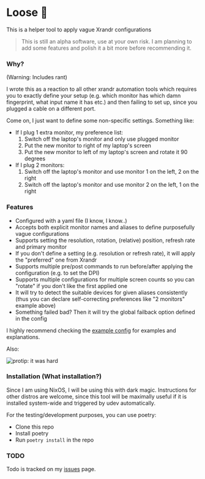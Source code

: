# Loose 🫠

This is a helper tool to apply vague Xrandr configurations

> This is still an alpha software, use at your own risk. I am planning to add some features and polish it a bit more before recommending it.

### Why?
(Warning: Includes rant)

I wrote this as a reaction to all other xrandr automation tools which requires you to exactly define your setup (e.g. which monitor has which damn fingerprint, what input name it has etc.) and then failing to set up, since you plugged a cable on a different port.

Come on, I just want to define some non-specific settings. Something like:

- If I plug 1 extra monitor, my preference list:
    1. Switch off the laptop's monitor and only use plugged monitor
    2. Put the new monitor to right of my laptop's screen
    3. Put the new monitor to left of my laptop's screen and rotate it 90 degrees
- If I plug 2 monitors:
    1. Switch off the laptop's monitor and use monitor 1 on the left, 2 on the right
    2. Switch off the laptop's monitor and use monitor 2 on the left, 1 on the right

### Features

- Configured with a yaml file (I know, I know..)
- Accepts both explicit monitor names and aliases to define purposefully vague configurations
- Supports setting the resolution, rotation, (relative) position, refresh rate and primary monitor
- If you don't define a setting (e.g. resolution or refresh rate), it will apply the "preferred" one from Xrandr
- Supports multiple pre/post commands to run before/after applying the configuration (e.g. to set the DPI)
- Supports multiple configurations for multiple screen counts so you can "rotate" if you don't like the first applied one
- It will try to detect the suitable devices for given aliases consistently (thus you can declare self-correcting preferences like "2 monitors" example above)
- Something failed bad? Then it will try the global failback option defined in the config

I highly recommend checking the [example config](loose/example_config.yaml) for examples and explanations.

Also:

![protip: it was hard](https://paste.gurkan.in/good-sculpin.jpg)

### Installation (What installation?)

Since I am using NixOS, I will be using this with dark magic. Instructions for other distros are welcome, since this tool will be maximally useful if it is installed system-wide and triggered by udev automatically.

For the testing/development purposes, you can use poetry:
- Clone this repo
- Install poetry
- Run `poetry install` in the repo

### TODO

Todo is tracked on my [issues](https://git.gurkan.in/gurkan/loose/issues) page.
